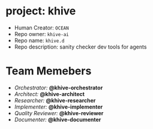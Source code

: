 # project: khive

- Human Creator: `OCEAN`
- Repo owner: `khive-ai`
- Repo name: `khive.d`
- Repo description: sanity checker dev tools for agents


# Team Memebers

- _Orchestrator:_ **@khive-orchestrator**
- _Architect:_ **@khive-architect**
- _Researcher:_ **@khive-researcher**
- _Implementer:_ **@khive-implementer**
- _Quality Reviewer:_ **@khive-reviewer**
- _Documenter:_ **@khive-documenter**
